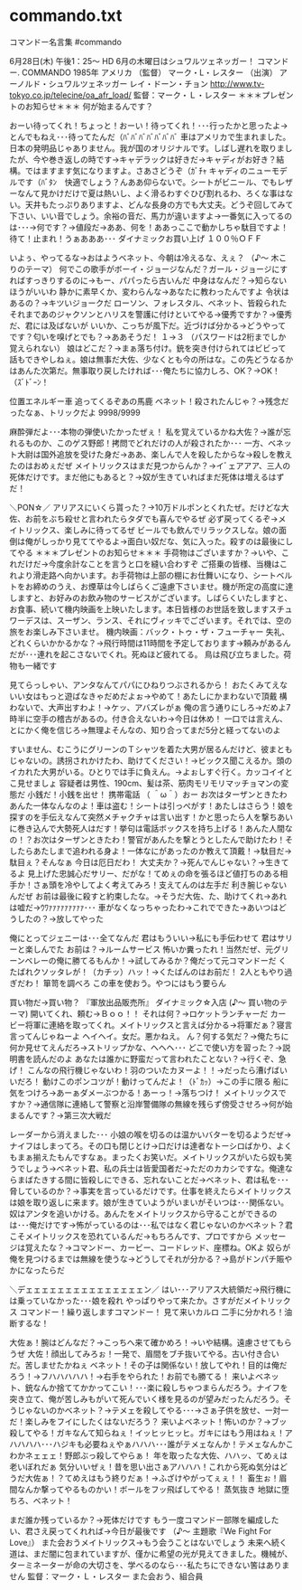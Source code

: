 commando.txt
============

コマンドー名言集 #commando

6月28日(木) 午後1：25～ HD 6月の木曜日はシュワルツェネッガー！ コマンドー. COMMANDO 1985年 アメリカ （監督） マーク・L・レスター （出演） アーノルド・シュワルツェネッガー レイ・ドーン・チョン  http://www.tv-tokyo.co.jp/telecine/oa_afr_load/
監督：マーク・Ｌ・レスター
＊＊＊プレゼントのお知らせ＊＊＊
何が始まるんです？

おーい待ってくれ！ちょっと！おーい！待ってくれ！･･･行ったかと思ったよ→とんでもねえ･･･待ってたんだ（ﾊﾞﾊﾞﾊﾞﾊﾞﾊﾞﾊﾞﾊﾞ
車はアメリカで生まれました。日本の発明品じゃありません。我が国のオリジナルです。しばし遅れを取りましたが、今や巻き返しの時です→キャデラックは好きだ→キャディがお好き？結構。ではますます気になりますよ。さあさどうぞ（ｶﾞﾁｬ キャディのニューモデルです（ﾊﾞﾀﾝ　快適でしょう？んああ仰らないで。シートがビニール、でもレザーなんて見かけだけで夏は熱いし、よく滑るわすぐひび割れるわ、ろくな事はない。天井もたっぷりありますよ、どんな長身の方でも大丈夫。どうぞ回してみて下さい、いい音でしょう。余裕の音だ、馬力が違いますよ→一番気に入ってるのは･･･→何です？→値段だ→ああ、何を！ああっここで動かしちゃ駄目ですよ！待て！止まれ！うぁあああ･･･
ダイナミックお買い上げ
１００％ＯＦＦ

いよぅ、やってるな→おはようベネット、今朝は冷えるな、えぇ？
（♪～ 木こりのテーマ）
何でこの歌手がボーイ・ジョージなんだ？ガール・ジョージにすればすっきりするのに→もー、パパったら古いんだ
中身はなんだ？→知らないほうがいいわ
静かに素早くか、変わらんな→あなたに教わったんですよ
令状はあるの？→キツいジョークだ
ローソン、フォレスタル、ベネット、皆殺られた
それまであのジャクソンとハリスを警護に付けといてやる→優秀ですか？→優秀だ、君には及ばないが
いいか、こっちが風下だ。近づけば分かる→どうやってです？匂いを嗅げとでも？→ああそうだ！
１→３
（パスワードは2桁までしか覚えられない）
娘はどこだ？→まぁ落ち付け。銃を突き付けられてはビビって話もできやしねぇ。娘は無事だ大佐、少なくとも今の所はな。この先どうなるかはあんた次第だ。無事取り戻したければ･･･俺たちに協力しろ、OK？→OK！（ｽﾞﾄﾞｰﾝ！

位置エネルギー車
追ってくるぞあの馬鹿
ベネット！殺されたんじゃ？→残念だったなぁ、トリックだよ
9998/9999

麻酔弾だよ･･･本物の弾使いたかったぜぇ！
私を覚えているかね大佐？→誰が忘れるものか、このゲス野郎！拷問でどれだけの人が殺されたか･･･
一方、ベネット大尉は国外追放を受けた身だ→ああ、楽しんで人を殺したからな→殺しを教えたのはおめぇだぜ
メイトリックスはまだ見つからんか？→イﾞェアアア、三人の死体だけです。まだ他にもあると？→奴が生きていればまだ死体は増えるはずだ！

＼PON☆／
アリアスにいくら貰った？→10万ドルポンとくれたぜ。だけどな大佐、お前をぶち殺せと言われたらタダでも喜んでやるぜ
必ず戻ってくるぞ→メイトリックス、楽しみに待ってるぜ
ビールでも飲んでリラックスしな。娘の面倒は俺がしっかり見ててやるよ→面白い奴だな、気に入った。殺すのは最後にしてやる
＊＊＊プレゼントのお知らせ＊＊＊
手荷物はございますか？→いや、これだけだ→今度余計なことを言うと口を縫い合わすぞ
ご搭乗の皆様、当機はこれより滑走路へ向かいます。お手荷物は上部の棚にお仕舞いになり、シートベルトをお締めのうえ、お煙草は今しばらくご遠慮下さいませ。機が所定の高度に達しますと、お好みのお飲み物のサービスがございます。しばらくいたしますと、お食事、続いて機内映画を上映いたします。本日皆様のお世話を致しますスチュワーデスは、スーザン、ランス、それにヴィッキでございます。それでは、空の旅をお楽しみ下さいませ。
機内映画：バック・トゥ・ザ・フューチャー
失礼、どれくらいかかるかな？→飛行時間は11時間を予定しております→頼みがあるんだが･･･連れを起こさないでくれ。死ぬほど疲れてる。
鳥は飛び立ちました。荷物も一緒です

見てらっしゃい、アンタなんてパパにひねりつぶされるから！
おたくみてえないい女はもっと遊ばなきゃだめだよぉ→やめて！あたしにかまわないで頂戴
構わないで、大声出すわよ！→ケッ、アバズレがぁ
俺の言う通りにしろ→だめよ7時半に空手の稽古があるの。付き合えないわ→今日は休め！
一口では言えん、とにかく俺を信じろ→無理よそんなの、知り合ってまだ5分と経ってないのよ

すいません、むこうにグリーンのＴシャツを着た大男が居るんだけど、彼まともじゃないの。誘拐されかけたわ、助けてください！→ビックス聞こえるか。頭のイカれた大男がいる。ひとりでは手に負えん。→よぉしすぐ行く。カッコイイとこ見せましょ
容疑者は男性、190cm、髪は茶、筋肉モリモリマッチョマンの変態だ
小銭だ！小銭を出せ！
携帯電話
（ ＾ω＾）おー
お次はターザンときたわ
あんた一体なんなのよ！車は盗む！シートは引っぺがす！あたしはさらう！娘を探すのを手伝えなんて突然メチャクチャは言い出す！かと思ったら人を撃ちあいに巻き込んで大勢死人はだす！挙句は電話ボックスを持ち上げる！あんた人間なの！？お次はターザンときたわ！警官があんたを撃とうとしたんで助けたわ！そしたらあたしまで追われる身よ！一体なにがあったのか教えて頂戴！→駄目だ→駄目ぇ？そんなぁ
今日は厄日だわ！
大丈夫か？→死んでんじゃない？→生きてるよ
見上げた忠誠心だサリー、だがな！てめぇの命を張るほど値打ちのある相手か！さぁ頭を冷やしてよく考えてみろ！支えてんのは左手だ 利き腕じゃないんだぜ
お前は最後に殺すと約束したな。→そうだ大佐、た、助けてくれ→あれは嘘だ→ｳﾜｧｧｧｧｧｧｧｧｧ･･･
車がなくなっちゃったわ→これでできた→あいつはどうしたの？→放してやった

俺にとってジェニーは･･･全てなんだ
君はもういい→私にも手伝わせて
君はサリーと楽しんでた
お前は？→ルームサービス
怖いか糞ったれ！当然だぜ、元グリーンベレーの俺に勝てるもんか！→試してみるか？俺だって元コマンドーだ
くたばれクソッタレが！（カチッ）ハッ！→くたばんのはお前だ！
2人ともやり過ぎだわ！
箪笥を調べろ
この車を使おう。やつにはもう要らん

買い物だ→買い物？
『軍放出品販売所』
ダイナミック☆入店
(♪～ 買い物のテーマ)
開いてくれ、頼む→Ｂｏｏ！！
それは何？→ロケットランチャーだ
カービー将軍に連絡を取ってくれ。メイトリックスと言えば分かる→将軍だぁ？寝言言ってんじゃねーよ
ヘイヘイ。女だ。悪かねえ。
ん？何する気だ？→俺たちに何か見せてえんだろ→ストリップかな、ヘヘヘ･･･
どこで使い方を習った？→説明書を読んだのよ
あなたは誰かに野蛮だって言われたことない？→行くぞ、急げ！
こんなの飛行機じゃないわ！羽のついたカヌーよ！！→だったら漕げばいいだろ！
動けこのポンコツが！動けってんだよ！（ﾄﾞｶｯ）→この手に限る
船に気をつけろ→あーぁダメーぶつかる！あーっ！→落ちつけ！
メイトリックスですか？→通信隊に連絡して警察と沿岸警備隊の無線を残らず傍受させろ→何が始まるんです？→第三次大戦だ

レーダーから消えました･･･
小娘の喉を切るのは温かいバターを切るようだぜ→ナイフはしまってろ。その口も閉じとけ→口だけは達者なトーシロばかり、よくもまぁ揃えたもんですなぁ。まったくお笑いだ。メイトリックスがいたら奴も笑うでしょう→ベネット君、私の兵士は皆愛国者だ→ただのカカシですな。俺達ならまばたきする間に皆殺しにできる、忘れないことだ→ベネット、君は私を･･･脅しているのか？→事実を言っているだけです。仕事を終えたらメイトリックスは娘を取り返しに来ます。娘が生きていようがいまいがそいつは･･･関係ない。奴はアンタを追いかける。あんたをメイトリックスから守ることができるのは･･･俺だけです→怖がっているのは･･･私ではなく君じゃないのかベネット？君こそメイトリックスを恐れているんだ→もちろんです、プロですから
メッセージは覚えたな？→コマンドー、カービー、コードレッド、座標ね。OKよ
奴らが俺を見つけるまでは無線を使うな→どうしてそれが分かる？→島がドンパチ賑やかになったらだ

＼デェェェェェェェェェェェェェェェン／
はい･･･アリアス大統領だ→飛行機には乗っていなかった･･･娘を殺れ
やっぱりやって来たか。さすがだメイトリックス
コマンドー！繰り返しますコマンドー！
見て来いカルロ
二手に分かれろ！油断するな！

大佐ぁ！腕はどんなだ？→こっちへ来て確かめろ！→いや結構。遠慮させてもらうぜ
大佐！顔出してみろぉ！一発で、眉間をブチ抜いてやる。古い付き合いだ。苦しませたかねぇ
ベネット！その子は関係ない！放してやれ！目的は俺だろう！→フハハハハハ！→右手をやられた！お前でも勝てる！
来いよベネット、銃なんか捨ててかかってこい！･･･楽に殺しちゃつまらんだろう。ナイフを突き立て、俺が苦しみもがいて死んでいく様を見るのが望みだったんだろう。そうじゃないのかベネット？→テメェを殺してやる･･･→さぁ子供を放せ、一対一だ！楽しみをフイにしたくはないだろう？
来いよベネット！怖いのか？→ブッ殺してやる！ガキなんて知らねぇ！イッヒッヒッヒ。ガキにはもう用はねぇ！アハハハハ･･･ハジキも必要ねぇやぁハハハ･･･誰がテメェなんか！テメェなんかこわかネェェェ！野郎ぶっ殺してやらぁ！
年を取ったな大佐、ハハッ、てめぇは老いぼれだぁ
気分いいぜぇ！昔を思い出さぁアハハハ！これから死ぬ気分はどうだ大佐ぁ！？てめえはもう終りだぁ！→ふざけやがってぇぇ！！
畜生ぉ！眉間なんか撃ってやるものかい！ボールをフッ飛ばしてやる！
蒸気抜き
地獄に堕ちろ、ベネット！

まだ誰か残っているか？→死体だけです
もう一度コマンドー部隊を編成したい、君さえ戻ってくれれば→今日が最後です
（♪～ 主題歌『We Fight For Love』）
また会おうメイトリックス→もう会うことはないでしょう
未来へ続く道は、まだ闇に包まれていますが、僅かに希望の光が見えてきました。機械が、ターミネーターが命の大切さを、学べるのなら･･･私たちにできない筈はありません 
監督：マーク・Ｌ・レスター
また会おう、組合員
